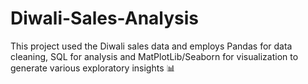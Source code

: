 # Diwali-Sales-Analysis
This project used the Diwali sales data and employs Pandas for data cleaning, SQL for analysis and MatPlotLib/Seaborn for visualization to generate various exploratory insights 📊

